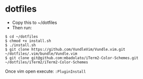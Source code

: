 # dotfiles


- Copy this to ~/dotfiles
- Then run:


```
$ cd ~/dotfiles
$ chmod +x install.sh
$ ./install.sh
$ git clone https://github.com/VundleVim/Vundle.vim.git ~/dotfiles/.vim/bundle/Vundle.vim
$ git clone git@github.com:mbadolato/iTerm2-Color-Schemes.git ~/dotfiles/iTerm2/iTerm2-Color-Schemes
```

Once vim open execute: `:PluginInstall`
